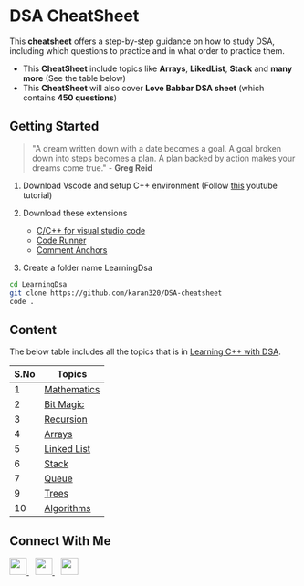 # DSA CheatSheet
This **cheatsheet** offers a step-by-step guidance on how to study DSA, including which questions to practice and in what order to practice them.

- This **CheatSheet** include topics like **Arrays**, **LikedList**, **Stack** and **many more** (See the table below)
- This **CheatSheet** will also cover **Love Babbar DSA sheet** (which contains **450 questions**)

## Getting Started
>"A dream written down with a date becomes a goal. A goal broken down into steps becomes a plan. A plan backed by action makes your dreams come true." - **Greg Reid**

1. Download Vscode and setup C++ environment (Follow [this]((https://www.youtube.com/watch?v=0yn7irrHzM8)) youtube tutorial)

2. Download these extensions
    - [C/C++ for visual studio code](https://code.visualstudio.com/docs/languages/cpp)
    - [Code Runner](https://marketplace.visualstudio.com/items?itemName=formulahendry.code-runner)
    - [Comment Anchors](https://marketplace.visualstudio.com/items?itemName=ExodiusStudios.comment-anchors)
3. Create a folder name LearningDsa

```sh
cd LearningDsa
git clone https://github.com/karan320/DSA-cheatsheet
code .
```

## Content

The below table includes all the topics that is in [Learning C++ with DSA](https://github.com/karan320/DSA-cheatsheet/tree/master/Learning%20C%2B%2B%20with%20DSA).

| S.No | Topics | 
| ------ | ------ |
| 1 | [Mathematics](https://github.com/karan320/DSA-cheatsheet/tree/master/Learning%20C%2B%2B%20with%20DSA/1.%20Mathematics) | 
| 2 | [Bit Magic](https://github.com/karan320/DSA-cheatsheet/tree/master/Learning%20C%2B%2B%20with%20DSA/2.%20Bit%20Magic) | 
| 3 |  [Recursion](https://github.com/karan320/DSA-cheatsheet/tree/master/Learning%20C%2B%2B%20with%20DSA/3.%20Recursion) | 
| 4 | [Arrays](https://github.com/karan320/DSA-cheatsheet/tree/master/Learning%20C%2B%2B%20with%20DSA/4.%20Arrays/Arrays%20problem%20for%20intterview) | 
| 5 | [Linked List](https://github.com/karan320/DSA-cheatsheet/tree/master/Learning%20C%2B%2B%20with%20DSA/5.%20Linked%20List) | 
| 6 | [Stack](https://github.com/karan320/DSA-cheatsheet/tree/master/Learning%20C%2B%2B%20with%20DSA/6.%20stack) | 
| 7 | [Queue](https://github.com/karan320/DSA-cheatsheet/tree/master/Learning%20C%2B%2B%20with%20DSA/7.%20Queue) |
| 9 | [Trees](https://github.com/karan320/DSA-cheatsheet/tree/master/Learning%20C%2B%2B%20with%20DSA/8.%20Trees) |
| 10 | [Algorithms](https://github.com/karan320/DSA-cheatsheet/tree/master/Learning%20C%2B%2B%20with%20DSA/Algorithms/Sorting) |


## Connect With Me
  <a href="https://www.linkedin.com/in/karan-siddhu-040014194//">
    <img width="30px" src="https://www.vectorlogo.zone/logos/linkedin/linkedin-icon.svg" />
  </a>&ensp;
  <a href="https://www.instagram.com/karan.siddhu/">
    <img width="30px" src="https://www.vectorlogo.zone/logos/instagram/instagram-icon.svg" />
  </a>&ensp;
  <a href="https://www.youtube.com/channel/UCeqjwRxTIZwEHIKuOT-0VUg">
    <img 
        width="30px" 
        src="https://www.vectorlogo.zone/logos/youtube/youtube-icon.svg"
    />
  </a>

